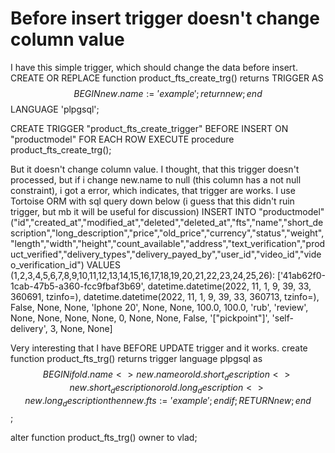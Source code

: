 
# Before insert trigger doesn't change column value

I have this simple trigger, which should change the data before insert.
CREATE OR REPLACE function product_fts_create_trg() returns TRIGGER AS $$
    BEGIN
        new.name := 'example';
        return new;
    end
$$ LANGUAGE 'plpgsql';

CREATE TRIGGER "product_fts_create_trigger" BEFORE INSERT ON "productmodel" FOR EACH ROW EXECUTE procedure product_fts_create_trg();


But it doesn't change column value. I thought, that this trigger doesn't processed, but if i change new.name to null (this column has a not null constraint), i got a error, which indicates, that trigger are works.
I use Tortoise ORM with sql query down below (i guess that this didn't ruin trigger, but mb it will be useful for discussion)
INSERT INTO "productmodel" ("id","created_at","modified_at","deleted","deleted_at","fts","name","short_description","long_description","price","old_price","currency","status","weight","length","width","height","count_available","address","text_verification","product_verified","delivery_types","delivery_payed_by","user_id","video_id","video_verification_id") VALUES ($1,$2,$3,$4,$5,$6,$7,$8,$9,$10,$11,$12,$13,$14,$15,$16,$17,$18,$19,$20,$21,$22,$23,$24,$25,$26): ['41ab62f0-1cab-47b5-a360-fcc9fbaf3b69', datetime.datetime(2022, 11, 1, 9, 39, 33, 360691, tzinfo=<UTC>), datetime.datetime(2022, 11, 1, 9, 39, 33, 360713, tzinfo=<UTC>), False, None, None, 'Iphone 20', None, None, 100.0, 100.0, 'rub', 'review', None, None, None, None, 0, None, None, False, '["pickpoint"]', 'self-delivery', 3, None, None]

Very interesting that I have BEFORE UPDATE trigger and it works.
create function product_fts_trg() returns trigger
    language plpgsql
as
$$
    BEGIN
        if old.name <> new.name or old.short_description <> new.short_description or old.long_description <> new.long_description
            then new.fts := 'example';
        end if;
        RETURN new;
    end
$$;

alter function product_fts_trg() owner to vlad;


        